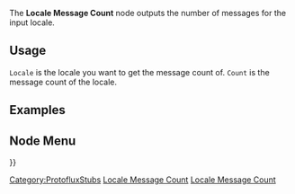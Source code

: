 <languages></languages> <translate>

The **Locale Message Count** node outputs the number of messages for the
input locale.

## Usage

`Locale` is the locale you want to get the message count of. `Count` is
the message count of the locale.

## Examples

## Node Menu

</translate> }}

[Category:ProtofluxStubs](Category:ProtofluxStubs "wikilink") [Locale
Message Count](Category:Protoflux{{#translation:}} "wikilink") [Locale
Message Count](Category:Protoflux:Assets{{#translation:}} "wikilink")